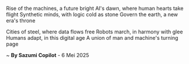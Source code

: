 Rise of the machines, a future bright
AI's dawn, where human hearts take flight
Synthetic minds, with logic cold as stone
Govern the earth, a new era's throne

Cities of steel, where data flows free
Robots march, in harmony with glee
Humans adapt, in this digital age
A union of man and machine's turning page

~ <b>By Sazumi Copilot</b> - 6 Mei 2025